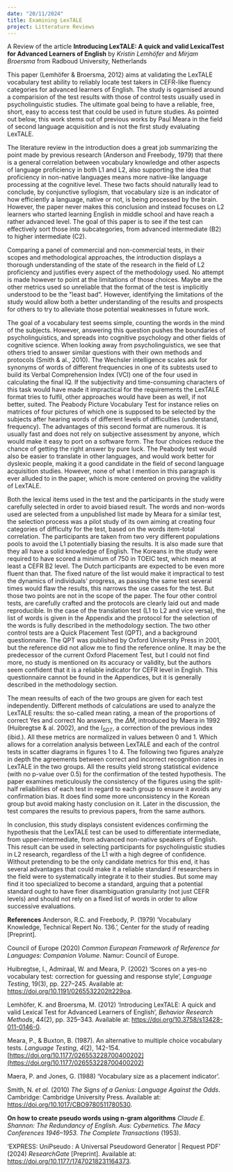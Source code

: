 ```yaml
---
date: "20/11/2024"
title: Examining LexTALE
project: Litterature Reviews
---
```



A Review of the article **Introducing LexTALE: A quick and valid LexicalTest for Advanced Learners of English** by *Kristin Lemhöfer* and *Mirjam Broersma* from Radboud University, Netherlands

This paper (Lemhöfer & Broersma, 2012) aims at validating the LexTALE vocabulary test ability to reliably locate test takers in CEFR-like fluency categories for advanced learners of English. The study is ogarnised around a comparision of the test results with those of control tests usually used in psycholinguistic studies. The ultimate goal being to have a reliable, free, short, easy to access test that could be used in future studies. As pointed out below, this work stems out of previous works by Paul Meara in the field of second language acquisition and is not the first study evaluating LexTALE.

The literature review in the introduction does a great job summarizing the point made by previous research (Anderson and Freebody, 1979) that there is a general correlation between vocabulary knowledge and other aspects of language proficiency in both L1 and L2, also supporting the idea that proficiency in non-native languages means more native-like language processing at the cognitive level. These two facts should naturally lead to conclude, by conjunctive syllogism, that vocabulary size is an indicator of how efficiently a language, native or not, is being processed by the brain. However, the paper never makes this conclusion and instead focuses on L2 learners who started learning English in middle school and have reach a rather advanced level. The goal of this paper is to see if the test can effectively sort those into subcategories, from advanced intermediate (B2) to higher intermediate (C2).

Comparing a panel of commercial and non-commercial tests, in their scopes and methodological approaches, the introduction displays a thorough understanding of the state of the research in the field of L2 proficiency and justifies every aspect of the methodology used. No attempt is made however to point at the limitations of those choices. Maybe are the other metrics used so unreliable that the format of the test is implicitly understood to be the "least bad". However, identifying the limitations of the study would allow both a better understanding of the results and prospects for others to try to alleviate those potential weaknesses in future work.

The goal of a vocabulary test seems simple, counting the words in the mind of the subjects. However, answering this question pushes the boundaries of psycholinguistics, and spreads into cognitive psychology and other fields of cognitive science. When looking away from psycholinguistics, we see that others tried to answer similar questions with their own methods and protocols (Smith & al., 2010). The Wechsler intelligence scales ask for synonyms of words of different frequencies in one of its subtests used to build its Verbal Comprehension Index (VCI) one of the four used in calculating the final IQ. If the subjectivity and time-consuming characters of this task would have made it impractical for the requirements the LexTALE format tries to fulfil, other approaches would have been as well, if not better, suited. The Peabody Picture Vocabulary Test for instance relies on matrices of four pictures of which one is supposed to be selected by the subjects after hearing words of different levels of difficulties (understand, frequency). The advantages of this second format are numerous. It is usually fast and does not rely on subjective assessment by anyone, which would make it easy to port on a software form. The four choices reduce the chance of getting the right answer by pure luck. The Peabody test would also be easier to translate in other languages, and would work better for dyslexic people, making it a good candidate in the field of second language acquisition studies. However, none of what I mention in this paragraph is ever alluded to in the paper, which is more centered on proving the validity of LexTALE.

Both the lexical items used in the test and the participants in the study were carefully selected in order to avoid biased result. The words and non-words used are selected from a unpublished list made by Meara for a similar test, the selection process was a pilot study of its own aiming at creating four categories of difficulty for the test, based on the words item-total correlation. The participants are taken from two very different populations pools to avoid the L1 potentially biasing the results. It is also made sure that they all have a solid knowledge of English. The Koreans in the study were required to have scored a minimum of 750 in TOEIC test, which means at least a CEFR B2 level. The Dutch participants are expected to be even more fluent than that. The fixed nature of the list would make it impractical to test the dynamics of individuals' progress, as passing the same test several times would flaw the results, this narrows the use cases for the test. But those two points are not in the scope of the paper. The four other control tests, are carefully crafted and the protocols are clearly laid out and made reproducible. In the case of the translation test (L1 to L2 and vice versa), the list of words is given in the Appendix and the protocol for the selection of the words is fully described in the methodology section. The two other control tests are a Quick Placement Test (QPT), and a background questionnaire. The QPT was published by Oxford University Press in 2001, but the reference did not allow me to find the reference online. It may be the predecessor of the current Oxford Placement Test, but I could not find more, no study is mentioned on its accuracy or validity, but the authors seem confident that it is a reliable indicator for CEFR level in English. This questionnaire cannot be found in the Appendices, but it is generally described in the methodology section.

The mean reesults of each of the two groups are given for each test independently. Different methods of calculations are used to analyze the LexTALE results: the so-called mean rating, a mean of the proportions of correct Yes and correct No answers, the $ΔM$, introduced by Maera in 1992 (Huibregtse & al. 2002), and the $I_{SDT}$, a correction of the previous index (ibid.). All these metrics are normalized in values between 0 and 1. Which allows for a correlation analysis between LexTALE and each of the control tests in scatter diagrams in figures 1 to 4. The following two figures analyze in depth the agreements between correct and incorrect recognition rates in LexTALE in the two groups. All the results yield strong statistical evidence (with no p-value over 0.5) for the confirmation of the tested hypothesis. The paper examines meticulously the consistency of the figures using the split-half reliabilities of each test in regard to each group to ensure it avoids any confirmation bias. It does find some more unconsistency in the Korean group but avoid making hasty conclusion on it. Later in the discussion, the test compares the results to previous papers, from the same authors.

In conclusion, this study displays consistent evidences confirming the hypothesis that the LexTALE test can be used to differentiate intermediate, from upper-intermediate, from advanced non-native speakers of English. This result can be used in selecting participants for psycholinguistic studies in L2 research, regardless of the L1 with a high degree of confidence. Without pretending to be the only candidate metrics for this end, it has several advantages that could make it a reliable standard if researchers in the field were to systematically integrate it to their studies. But some may find it too specialized to become a standard, arguing that a potential standard ought to have finer disambiguation granularity (not just CEFR levels) and should not rely on a fixed list of words in order to allow successive evaluations.

**References**
Anderson, R.C. and Freebody, P. (1979) ‘Vocabulary Knowledge, Technical Repert No. 136.’, Center for the study of reading [Preprint].

Council of Europe (2020) _Common European Framework of Reference for Languages: Companion Volume_. Namur: Council of Europe.

Huibregtse, I., Admiraal, W. and Meara, P. (2002) ‘Scores on a yes-no vocabulary test: correction for guessing and response style’, _Language Testing_, 19(3), pp. 227–245. Available at: https://doi.org/10.1191/0265532202lt229oa.

Lemhöfer, K. and Broersma, M. (2012) ‘Introducing LexTALE: A quick and valid Lexical Test for Advanced Learners of English’, _Behavior Research Methods_, 44(2), pp. 325–343. Available at: https://doi.org/10.3758/s13428-011-0146-0.

Meara, P., & Buxton, B. (1987). An alternative to multiple choice vocabulary tests. _Language Testing_, _4_(2), 142-154. [https://doi.org/10.1177/026553228700400202](https://doi.org/10.1177/026553228700400202)

Maera, P. and Jones, G. (1988) ‘Vocabulary size as a placement indicator’.

Smith, N. _et al._ (2010) _The Signs of a Genius: Language Against the Odds_. Cambridge: Cambridge University Press. Available at: https://doi.org/10.1017/CBO9780511780530.

**On how to create pseudo words using n-gram algorithms** 
_Claude E. Shannon: The Redundancy of English. Aus: Cybernetics. The Macy Conferences 1946–1953. The Complete Transactions_ (1953).

‘EXPRESS: UniPseudo : A Universal Pseudoword Generator | Request PDF’ (2024) _ResearchGate_ [Preprint]. Available at: https://doi.org/10.1177/17470218231164373.